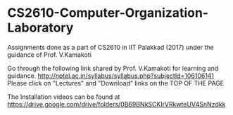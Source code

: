 # CS2610-Computer-Organization-Laboratory
Assignments done as a part of CS2610 in IIT Palakkad (2017) under the guidance of Prof. V.Kamakoti

Go through the following link shared by Prof. V.Kamakoti for learning and guidance.
<http://nptel.ac.in/syllabus/syllabus.php?subjectId=106106141>
Please click on "Lectures" and "Download" links on the TOP OF THE PAGE

The Installation videos can be found at 
<https://drive.google.com/drive/folders/0B69BNkSCKIrVRkwteUV4SnNzdkk>
